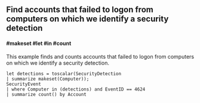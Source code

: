 ## Find accounts that failed to logon from computers on which we identify a security detection
#### #makeset #let #in #count
<!-- article_id: 3107‎2017‏‎03827019 -->

This example finds and counts accounts that failed to logon from computers on which we identify a security detection.
```OQL
let detections = toscalar(SecurityDetection
| summarize makeset(Computer));
SecurityEvent
| where Computer in (detections) and EventID == 4624
| summarize count() by Account
```